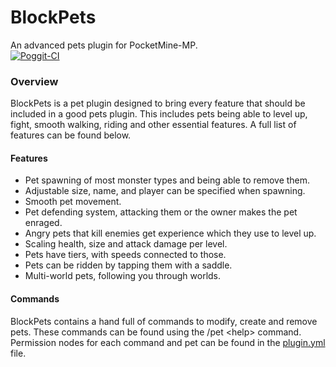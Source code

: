 # BlockPets
An advanced pets plugin for PocketMine-MP.<br>
[![Poggit-CI](https://poggit.pmmp.io/ci.shield/BlockHorizons/BlockPets/BlockPets)](https://poggit.pmmp.io/ci/BlockHorizons/BlockPets/BlockPets)

### Overview
BlockPets is a pet plugin designed to bring every feature that should be included in a good pets plugin. This includes pets being able to level up, fight, smooth walking, riding and other essential features. A full list of features can be found below.

#### Features
- Pet spawning of most monster types and being able to remove them.
- Adjustable size, name, and player can be specified when spawning.
- Smooth pet movement.
- Pet defending system, attacking them or the owner makes the pet enraged.
- Angry pets that kill enemies get experience which they use to level up.
- Scaling health, size and attack damage per level.
- Pets have tiers, with speeds connected to those.
- Pets can be ridden by tapping them with a saddle.
- Multi-world pets, following you through worlds.

#### Commands
BlockPets contains a hand full of commands to modify, create and remove pets. These commands can be found using the /pet \<help\> command.<br>
Permission nodes for each command and pet can be found in the [plugin.yml](https://github.com/BlockHorizons/BlockPets/blob/master/plugin.yml) file.